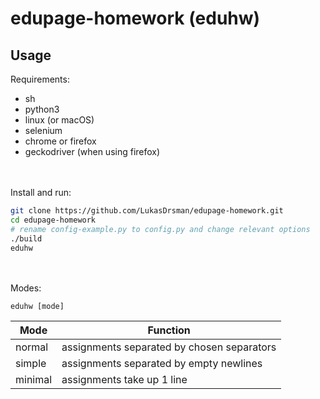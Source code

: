 # edupage-homework (eduhw)
## Usage
Requirements:
* sh
* python3
* linux (or macOS)
* selenium
* chrome or firefox
* geckodriver (when using firefox)

<br/> <br/>
Install and run:
```sh
git clone https://github.com/LukasDrsman/edupage-homework.git
cd edupage-homework
# rename config-example.py to config.py and change relevant options
./build
eduhw
```
<br/><br/>
Modes:
```
eduhw [mode]
```
| Mode          | Function                                    |
| ------------- |--------------                              |
| normal        | assignments separated by chosen separators  |
| simple        | assignments separated by empty newlines     |
| minimal       | assignments take up 1 line                  |
<br>
